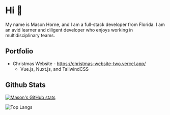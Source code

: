 # Hi 👋
My name is Mason Horne, and I am a full-stack developer from Florida. I am an avid learner and diligent developer who enjoys working in multidisciplinary teams.
## Portfolio
* Christmas Website - https://christmas-website-two.vercel.app/
  * Vue.js, Nuxt.js, and TailwindCSS
## Github Stats
[![Mason's GitHub stats](https://github-readme-stats.vercel.app/api?username=masonscotthorne)](https://github.com/anuraghazra/github-readme-stats)

![Top Langs](https://github-readme-stats.vercel.app/api/top-langs/?username=anuraghazra&layout=compact)
